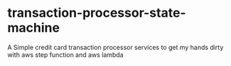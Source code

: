 # transaction-processor-state-machine
A Simple credit card transaction processor services to get my hands dirty with aws step function and aws lambda
